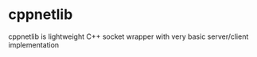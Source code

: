 # cppnetlib
cppnetlib is lightweight C++ socket wrapper with very basic server/client implementation
